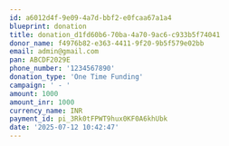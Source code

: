 ```yaml
---
id: a6012d4f-9e09-4a7d-bbf2-e0fcaa67a1a4
blueprint: donation
title: donation_d1fd60b6-70ba-4a70-9ac6-c933b5f74041
donor_name: f4976b82-e363-4411-9f20-9b5f579e02bb
email: admin@gmail.com
pan: ABCDF2029E
phone_number: '1234567890'
donation_type: 'One Time Funding'
campaign: ' - '
amount: 1000
amount_inr: 1000
currency_name: INR
payment_id: pi_3Rk0tFPWT9hux0KF0A6khUbk
date: '2025-07-12 10:42:47'
---
```

